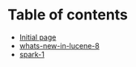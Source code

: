 # Table of contents

* [Initial page](README.md)
* [whats-new-in-lucene-8](whats-new-in-lucene-8.md)
* [spark-1](spark-1.md)

